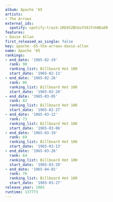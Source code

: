 ```yaml
---
album: Apache '65
artists:
- The Arrows
external_ids:
  spotify: spotify:track:1RE85ZBVGofX9JfnhNDaER
features:
- Davie Allan
first_released_as_single: false
key: apache--65-the-arrows-davie-allan
name: Apache '65
rankings:
- end_date: '1965-02-19'
  rank: 90
  ranking_list: Billboard Hot 100
  start_date: '1965-02-13'
- end_date: '1965-02-26'
  rank: 86
  ranking_list: Billboard Hot 100
  start_date: '1965-02-20'
- end_date: '1965-03-05'
  rank: 83
  ranking_list: Billboard Hot 100
  start_date: '1965-02-27'
- end_date: '1965-03-12'
  rank: 73
  ranking_list: Billboard Hot 100
  start_date: '1965-03-06'
- end_date: '1965-03-19'
  rank: 69
  ranking_list: Billboard Hot 100
  start_date: '1965-03-13'
- end_date: '1965-03-26'
  rank: 64
  ranking_list: Billboard Hot 100
  start_date: '1965-03-20'
- end_date: '1965-04-02'
  rank: 76
  ranking_list: Billboard Hot 100
  start_date: '1965-03-27'
release_year: 1965
runtime: 137773
---
```


